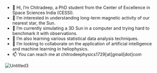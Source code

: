 - 👋 Hi, I’m Chitradeep, a PhD student from the Center of Excellence in Space Sciences India (CESSI).
- 👀 I’m interested in understanding long-term magnetic activity of our nearest star, the Sun.
- 🌱 I’m currently simulating a 3D Sun in a computer and trying hard to benchmark it with observations.
- 🌱 I’m also learning various statistical data analysis techniques.
- 💞️ I’m looking to collaborate on the application of artificial intelligence and machine learning in heliophysics.
- 📫 You can reach me at chitrodeephysics1729[at]gmail[dot]com

<!---
deephysics1729/deephysics1729 is a ✨ special ✨ repository because its `README.md` (this file) appears on your GitHub profile.
You can click the Preview link to take a look at your changes.
--->
![Untitled3](https://github.com/deephysics1729/deephysics1729/assets/139892421/47731567-ef65-4286-9945-19966962bdae)
